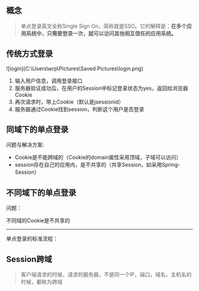 ## 概念

> 单点登录英文全称Single Sign On，简称就是SSO。它的解释是：**在多个应用系统中，只需要登录一次，就可以访问其他相互信任的应用系统。**

## 传统方式登录

![login](C:\Users\wrp\Pictures\Saved Pictures\login.png)

1. 输入用户信息，调用登录接口
2. 服务器验证成功后，在用户的Session中标记登录状态为yes，返回给浏览器Cookie
3. 再次请求时，带上Cookie（默认是jsessionid）
4. 服务器通过Cookie找到session，判断这个用户是否登录

## 同域下的单点登录

问题与解决方案:

- Cookie是不能跨域的（Cookie的domain属性采用顶域，子域可以访问）
- session存在自己的应用内，是不共享的（共享Session，如采用Spring-Session）

## 不同域下的单点登录

问题：

不同域的Cookie是不共享的

---

单点登录的标准流程：



## Session跨域

> 客户端请求的时候，请求的服务器，不是同一个IP，端口，域名，主机名的时候，都称为跨域